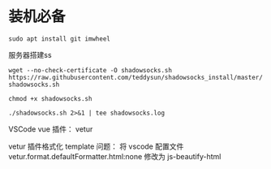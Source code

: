 # 装机必备
`sudo apt install git imwheel`


服务器搭建ss

`wget --no-check-certificate -O shadowsocks.sh https://raw.githubusercontent.com/teddysun/shadowsocks_install/master/shadowsocks.sh`

`chmod +x shadowsocks.sh`

`./shadowsocks.sh 2>&1 | tee shadowsocks.log`


VSCode vue 插件： vetur

vetur 插件格式化 template 问题：
将 vscode 配置文件 vetur.format.defaultFormatter.html:none 修改为 js-beautify-html
